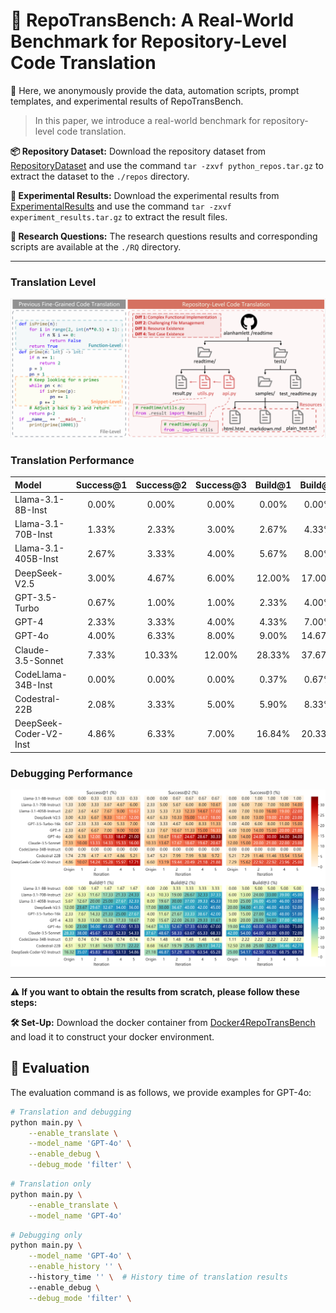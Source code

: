 # 📂 RepoTransBench: A Real-World Benchmark for Repository-Level Code Translation

📄 Here, we anonymously provide the data, automation scripts, prompt templates, and experimental results of RepoTransBench.

> In this paper, we introduce a real-world benchmark for repository-level code translation. 

**📦 Repository Dataset:** Download the repository dataset from [RepositoryDataset](https://drive.google.com/file/d/1-BwolLb8MY0dLJnBhYQakTv6lmA8qSLh/view?usp=sharing) and use the command `tar -zxvf python_repos.tar.gz` to extract the dataset to the `./repos` directory.

**🔬 Experimental Results:** Download the experimental results from [ExperimentalResults](https://drive.google.com/file/d/1muVM3cWMceJqRo1FJQQDmvhzqY_vFHq6/view?usp=sharing) and use the command `tar -zxvf experiment_results.tar.gz` to extract the result files.

**🔧 Research Questions:** The research questions results and corresponding scripts are available at the `./RQ` directory.


---

### Translation Level

![Translation Level](asset/TranslationLevel.png)

### Translation Performance

| **Model**                       | **Success@1** | **Success@2** | **Success@3** | **Build@1** | **Build@2** | **Build@3** | **APR**   |
| :------------------------------ | :-----------: | :-----------: | :-----------: | :---------: | :---------: | :---------: | :-------: |
| Llama-3.1-8B-Inst               |     0.00%     |     0.00%     |     0.00%     |   0.00%     |   0.00%     |   0.00%     |   0.00%   |
| Llama-3.1-70B-Inst              |     1.33%     |     2.33%     |     3.00%     |   2.67%     |   4.33%     |   6.00%     |   1.30%   |
| Llama-3.1-405B-Inst             |     2.67%     |     3.33%     |     4.00%     |   5.67%     |   8.00%     |  10.00%     |   4.70%   |
| DeepSeek-V2.5                   |     3.00%     |     4.67%     |     6.00%     |  12.00%     |  17.00%     |  20.00%     |   6.20%   |
| GPT-3.5-Turbo                   |     0.67%     |     1.00%     |     1.00%     |   2.33%     |   4.00%     |   5.00%     |   1.10%   |
| GPT-4                           |     2.33%     |     3.33%     |     4.00%     |   4.33%     |   7.00%     |   9.00%     |   2.00%   |
| GPT-4o                          |     4.00%     |     6.33%     |     8.00%     |   9.00%     |  14.67%     |  19.00%     |   6.40%   |
| Claude-3.5-Sonnet               |     7.33%     |    10.33%     |    12.00%     |  28.33%     |  37.67%     |  42.00%     |  16.50%   |
| CodeLlama-34B-Inst              |     0.00%     |     0.00%     |     0.00%     |   0.37%     |   0.67%     |   1.00%     |   0.00%   |
| Codestral-22B                   |     2.08%     |     3.33%     |     5.00%     |   5.90%     |   8.33%     |  12.00%     |   2.60%   |
| DeepSeek-Coder-V2-Inst          |     4.86%     |     6.33%     |     7.00%     |  16.84%     |  20.33%     |  24.00%     |   8.40%   |

### Debugging Performance

![Debug Results](asset/DebugResults.png)

---

**⚠️ If you want to obtain the results from scratch, please follow these steps:**

**🛠️ Set-Up:** Download the docker container from [Docker4RepoTransBench](https://drive.google.com/file/d/1q4LpOMn-XQfMXrU0GxsJItZNQ6shuGTr/view?usp=sharing) and load it to construct your docker environment.


## 🚀 Evaluation

The evaluation command is as follows, we provide examples for GPT-4o:

```bash
# Translation and debugging
python main.py \
    --enable_translate \
    --model_name 'GPT-4o' \
    --enable_debug \
    --debug_mode 'filter' \
```

```bash
# Translation only
python main.py \
    --enable_translate \
    --model_name 'GPT-4o'
```

```bash
# Debugging only
python main.py \
    --model_name 'GPT-4o' \
    --enable_history '' \ 
    --history_time '' \  # History time of translation results
    --enable_debug \
    --debug_mode 'filter' \
```
